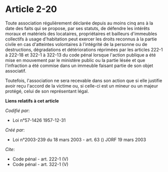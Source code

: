 # Article 2-20

Toute association régulièrement déclarée depuis au moins cinq ans à la date des faits qui se propose, par ses statuts, de
défendre les intérêts moraux et matériels des locataires, propriétaires et bailleurs d'immeubles collectifs à usage
d'habitation peut exercer les droits reconnus à la partie civile en cas d'atteintes volontaires à l'intégrité de la personne
ou de destructions, dégradations et détériorations réprimées par les articles 222-1 à 222-18 et 322-1 à 322-13 du code pénal
lorsque l'action publique a été mise en mouvement par le ministère public ou la partie lésée et que l'infraction a été
commise dans un immeuble faisant partie de son objet associatif. 

Toutefois, l'association ne sera recevable dans son action que si elle justifie avoir reçu l'accord de la victime ou, si
celle-ci est un mineur ou un majeur protégé, celui de son représentant légal.

**Liens relatifs à cet article**

_Codifié par_:

  - Loi n°57-1426 1957-12-31

_Créé par_:

  - Loi n°2003-239 du 18 mars 2003 - art. 63 () JORF 19 mars 2003

_Cite_:

  - Code pénal - art. 222-1 (V)
  - Code pénal - art. 322-1 (V)
